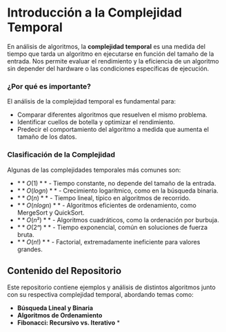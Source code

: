 # Introducción a la Complejidad Temporal

En análisis de algoritmos, la **complejidad temporal** es una medida del tiempo que tarda un algoritmo en ejecutarse en función del tamaño de la entrada. Nos permite evaluar el rendimiento y la eficiencia de un algoritmo sin depender del hardware o las condiciones específicas de ejecución.

### ¿Por qué es importante?

El análisis de la complejidad temporal es fundamental para:

* Comparar diferentes algoritmos que resuelven el mismo problema.
* Identificar cuellos de botella y optimizar el rendimiento.
* Predecir el comportamiento del algoritmo a medida que aumenta el tamaño de los datos.

### Clasificación de la Complejidad

Algunas de las complejidades temporales más comunes son:

* $**O(1)**$ - Tiempo constante, no depende del tamaño de la entrada.
* $**O(log n)**$ - Crecimiento logarítmico, como en la búsqueda binaria.
* $**O(n)**$ - Tiempo lineal, típico en algoritmos de recorrido.
* $**O(n log n)**$ - Algoritmos eficientes de ordenamiento, como MergeSort y QuickSort.
* $**O(n²)**$ - Algoritmos cuadráticos, como la ordenación por burbuja.
* $**O(2ⁿ)**$ - Tiempo exponencial, común en soluciones de fuerza bruta.
* $**O(n!)**$ - Factorial, extremadamente ineficiente para valores grandes.

## Contenido del Repositorio

Este repositorio contiene ejemplos y análisis de distintos algoritmos junto con su respectiva complejidad temporal, abordando temas como:
* **Búsqueda Lineal y Binaria** 
* **Algoritmos de Ordenamiento** 
* **Fibonacci: Recursivo vs. Iterativo** * 
